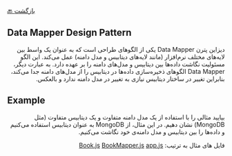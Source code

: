 [🔙 بازگشت](../readme.md)

## Data Mapper Design Pattern

<div align="right" dir="rtl">

دیزاین پترن Data Mapper یکی از الگوهای طراحی است که به عنوان یک واسط بین لایه‌های مختلف نرم‌افزار (مانند لایه‌های دیتابیس و مدل دامنه) عمل می‌کند. این الگو مسئولیت نگاشت داده‌ها بین دیتابیس و مدل‌های دامنه را بر عهده دارد. به عبارت دیگر، Data Mapper الگوهای ذخیره‌سازی داده‌ها در دیتابیس را از مدل‌های دامنه جدا می‌کند، بنابراین تغییر در ساختار دیتابیس نیازی به تغییر در مدل دامنه ندارد و بالعکس.


</div>

## Example

<div align="right" dir="rtl">

بیایید مثالی را با استفاده از یک مدل دامنه متفاوت و یک دیتابیس متفاوت (مثل MongoDB) نشان دهیم. در این مثال، از MongoDB به عنوان دیتابیس استفاده می‌کنیم و داده‌ها را بین دیتابیس و مدل دامنه‌ی خود نگاشت می‌کنیم.

فایل های مثال به ترتیب:
[Book.js](./Book.js)
[BookMapper.js](./BookMapper.js)
[app.js](./app.js)

</div>
